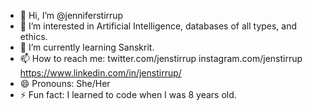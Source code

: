 - 👋 Hi, I’m @jenniferstirrup
- 👀 I’m interested in Artificial Intelligence, databases of all types, and ethics.
- 🌱 I’m currently learning Sanskrit.
- 📫 How to reach me: twitter.com/jenstirrup instagram.com/jenstirrup https://www.linkedin.com/in/jenstirrup/
- 😄 Pronouns: She/Her
- ⚡ Fun fact: I learned to code when I was 8 years old. 
